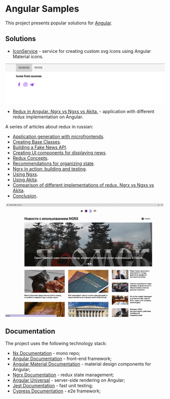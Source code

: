 # Angular Samples

This project presents popular solutions for [Angular](https://angular.io).

## Solutions

- [IconService](./libs/core/icons/README.md) - service for creating custom svg icons using Angular Material icons.

![icons](./apps/icons/src/assets/images/demo-sources.png)

- [Redux in Angular. Ngrx vs Ngxs vs Akita.](./apps/redux/dashboard/README.md) - application with different redux implementation on Angular.

A series of articles about redux in russian:

- [Application generation with microfrontends](https://medium.com/fafnur/redux-%D0%B2-angular-%D0%B3%D0%B5%D0%BD%D0%B5%D1%80%D0%B0%D1%86%D0%B8%D1%8F-%D0%BF%D1%80%D0%B8%D0%BB%D0%BE%D0%B6%D0%B5%D0%BD%D0%B8%D1%8F-%D1%81-%D0%BC%D0%B8%D0%BA%D1%80%D0%BE%D1%84%D1%80%D0%BE%D0%BD%D1%82%D0%B5%D0%BD%D0%B4%D0%B0%D0%BC%D0%B8-5e03618e0cc8).
- [Creating Base Classes](https://medium.com/fafnur/redux-%D0%B2-angular-%D1%81%D0%BE%D0%B7%D0%B4%D0%B0%D0%BD%D0%B8%D0%B5-%D0%B1%D0%B0%D0%B7%D0%BE%D0%B2%D1%8B%D1%85-%D0%BA%D0%BB%D0%B0%D1%81%D1%81%D0%BE%D0%B2-e905c4f6354d).
- [Building a Fake News API](https://medium.com/fafnur/redux-%D0%B2-angular-%D1%81%D0%BE%D0%B7%D0%B4%D0%B0%D0%BD%D0%B8%D0%B5-%D1%84%D0%B5%D0%B9%D0%BA%D0%BE%D0%B2%D0%BE%D0%B3%D0%BE-api-%D0%B4%D0%BB%D1%8F-%D0%BD%D0%BE%D0%B2%D0%BE%D1%81%D1%82%D0%B5%D0%B9-11be9cdbea0e).
- [Creating UI components for displaying news](https://medium.com/fafnur/redux-%D0%B2-angular-%D1%81%D0%BE%D0%B7%D0%B4%D0%B0%D0%BD%D0%B8%D0%B5-ui-%D0%BA%D0%BE%D0%BC%D0%BF%D0%BE%D0%BD%D0%B5%D0%BD%D1%82%D0%BE%D0%B2-%D0%B4%D0%BB%D1%8F-%D0%BE%D1%82%D0%BE%D0%B1%D1%80%D0%B0%D0%B6%D0%B5%D0%BD%D0%B8%D1%8F-%D0%BD%D0%BE%D0%B2%D0%BE%D1%81%D1%82%D0%B5%D0%B9-51482a493016).
- [Redux Concepts](https://medium.com/fafnur/redux-%D0%B2-angular-%D0%BA%D0%BE%D0%BD%D1%86%D0%B5%D0%BF%D1%82%D1%8B-%D0%B8-%D0%BF%D0%BE%D0%BD%D1%8F%D1%82%D0%B8%D1%8F-%D0%B2-redux-34834a395265).
- [Recommendations for organizing state](https://medium.com/fafnur/redux-%D0%B2-angular-%D1%80%D0%B5%D0%BA%D0%BE%D0%BC%D0%B5%D0%BD%D0%B4%D0%B0%D1%86%D0%B8%D0%B8-%D0%BF%D0%BE-%D0%BE%D1%80%D0%B3%D0%B0%D0%BD%D0%B8%D0%B7%D0%B0%D1%86%D0%B8%D0%B8-state-2f122e1b8cd).
- [Ngrx in action: building and testing](https://medium.com/fafnur/redux-%D0%B2-angular-ngrx-%D0%B2-%D0%B4%D0%B5%D0%B9%D1%81%D1%82%D0%B2%D0%B8%D0%B8-%D1%81%D0%BE%D0%B7%D0%B4%D0%B0%D0%BD%D0%B8%D0%B5-%D0%B8-%D1%82%D0%B5%D1%81%D1%82%D0%B8%D1%80%D0%BE%D0%B2%D0%B0%D0%BD%D0%B8%D0%B5-82b0f12a0396).
- [Using Ngxs](https://medium.com/fafnur/redux-%D0%B2-angular-%D0%B8%D1%81%D0%BF%D0%BE%D0%BB%D1%8C%D0%B7%D0%BE%D0%B2%D0%B0%D0%BD%D0%B8%D0%B5-ngxs-8a5e330bc41e).
- [Using Akita](https://medium.com/fafnur/redux-%D0%B2-angular-%D0%B8%D1%81%D0%BF%D0%BE%D0%BB%D1%8C%D0%B7%D0%BE%D0%B2%D0%B0%D0%BD%D0%B8%D0%B5-akita-81456b166675).
- [Comparison of different implementations of redux. Ngrx vs Ngxs vs Akita](https://medium.com/fafnur/redux-%D0%B2-angular-%D1%81%D1%80%D0%B0%D0%B2%D0%BD%D0%B5%D0%BD%D0%B8%D0%B5-%D1%80%D0%B0%D0%B7%D0%BD%D1%8B%D1%85-%D1%80%D0%B5%D0%B0%D0%BB%D0%B8%D0%B7%D0%B0%D1%86%D0%B8%D0%B9-redux-ngrx-vs-ngxs-vs-akita-c756c2f2f4a4).
- [Conclusion](https://medium.com/fafnur/redux-%D0%B2-angular-%D0%B7%D0%B0%D0%BA%D0%BB%D1%8E%D1%87%D0%B5%D0%BD%D0%B8%D0%B5-791a07dddc15).

![redux](./apps/redux/dashboard/docs/dashboard.gif)

## Documentation

The project uses the following technology stack:

- [Nx Documentation](https://nx.dev/angular) - mono repo;
- [Angular Documentation](https://angular.io/docs) - front-end framework;
- [Angular Material Documentation](https://material.angular.io/components/categories) - material design components for Angular;
- [Ngrx Documentation](https://ngrx.io/docs) - redux state management;
- [Angular Universal](https://angular.io/guide/universal) - server-side rendering on Angular;
- [Jest Documentation](https://jestjs.io/docs/getting-started) - fast unit testing;
- [Cypress Documentation](https://docs.cypress.io/) - e2e framework;
